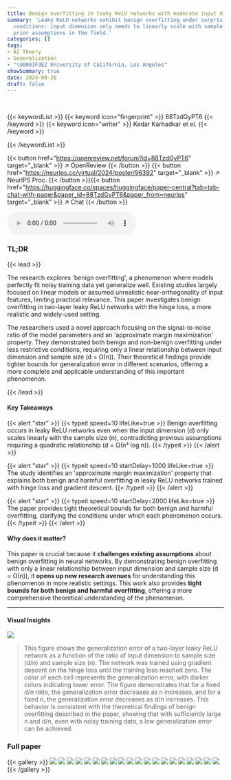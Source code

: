 ```yaml
---
title: Benign overfitting in leaky ReLU networks with moderate input dimension
summary: 'Leaky ReLU networks exhibit benign overfitting under surprisingly relaxed
  conditions: input dimension only needs to linearly scale with sample size, challenging
  prior assumptions in the field.'
categories: []
tags:
- AI Theory
- Generalization
- "\U0001F3E2 University of California, Los Angeles"
showSummary: true
date: 2024-09-26
draft: false
---
```


<br>

{{< keywordList >}}
{{< keyword icon="fingerprint" >}} 88TzdGyPT6 {{< /keyword >}}
{{< keyword icon="writer" >}} Kedar Karhadkar et el. {{< /keyword >}}
 
{{< /keywordList >}}

{{< button href="https://openreview.net/forum?id=88TzdGyPT6" target="_blank" >}}
↗ OpenReview
{{< /button >}}
{{< button href="https://neurips.cc/virtual/2024/poster/96392" target="_blank" >}}
↗ NeurIPS Proc.
{{< /button >}}{{< button href="https://huggingface.co/spaces/huggingface/paper-central?tab=tab-chat-with-paper&paper_id=88TzdGyPT6&paper_from=neurips" target="_blank" >}}
↗ Chat
{{< /button >}}



<audio controls>
    <source src="https://ai-paper-reviewer.com/88TzdGyPT6/podcast.wav" type="audio/wav">
    Your browser does not support the audio element.
</audio>


### TL;DR


{{< lead >}}

The research explores 'benign overfitting', a phenomenon where models perfectly fit noisy training data yet generalize well.  Existing studies largely focused on linear models or assumed unrealistic near-orthogonality of input features, limiting practical relevance. This paper investigates benign overfitting in two-layer leaky ReLU networks with the hinge loss, a more realistic and widely-used setting. 

The researchers used a novel approach focusing on the signal-to-noise ratio of the model parameters and an 'approximate margin maximization' property.  They demonstrated both benign and non-benign overfitting under less restrictive conditions, requiring only a linear relationship between input dimension and sample size (d = Ω(n)).  Their theoretical findings provide tighter bounds for generalization error in different scenarios, offering a more complete and applicable understanding of this important phenomenon.

{{< /lead >}}


#### Key Takeaways

{{< alert "star" >}}
{{< typeit speed=10 lifeLike=true >}} Benign overfitting occurs in leaky ReLU networks even when the input dimension (d) only scales linearly with the sample size (n), contradicting previous assumptions requiring a quadratic relationship (d = Ω(n² log n)). {{< /typeit >}}
{{< /alert >}}

{{< alert "star" >}}
{{< typeit speed=10 startDelay=1000 lifeLike=true >}} The study identifies an 'approximate margin maximization' property that explains both benign and harmful overfitting in leaky ReLU networks trained with hinge loss and gradient descent. {{< /typeit >}}
{{< /alert >}}

{{< alert "star" >}}
{{< typeit speed=10 startDelay=2000 lifeLike=true >}} The paper provides tight theoretical bounds for both benign and harmful overfitting, clarifying the conditions under which each phenomenon occurs. {{< /typeit >}}
{{< /alert >}}

#### Why does it matter?
This paper is crucial because it **challenges existing assumptions** about benign overfitting in neural networks. By demonstrating benign overfitting with only a linear relationship between input dimension and sample size (d = Ω(n)), it **opens up new research avenues** for understanding this phenomenon in more realistic settings. This work also provides **tight bounds for both benign and harmful overfitting**, offering a more comprehensive theoretical understanding of the phenomenon.

------
#### Visual Insights



![](https://ai-paper-reviewer.com/88TzdGyPT6/figures_40_1.jpg)

> This figure shows the generalization error of a two-layer leaky ReLU network as a function of the ratio of input dimension to sample size (d/n) and sample size (n).  The network was trained using gradient descent on the hinge loss until the training loss reached zero. The color of each cell represents the generalization error, with darker colors indicating lower error. The figure demonstrates that for a fixed d/n ratio, the generalization error decreases as n increases, and for a fixed n, the generalization error decreases as d/n increases. This behavior is consistent with the theoretical findings of benign overfitting described in the paper, showing that with sufficiently large n and d/n, even with noisy training data, a low generalization error can be achieved.







### Full paper

{{< gallery >}}
<img src="https://ai-paper-reviewer.com/88TzdGyPT6/1.png" class="grid-w50 md:grid-w33 xl:grid-w25" />
<img src="https://ai-paper-reviewer.com/88TzdGyPT6/2.png" class="grid-w50 md:grid-w33 xl:grid-w25" />
<img src="https://ai-paper-reviewer.com/88TzdGyPT6/3.png" class="grid-w50 md:grid-w33 xl:grid-w25" />
<img src="https://ai-paper-reviewer.com/88TzdGyPT6/4.png" class="grid-w50 md:grid-w33 xl:grid-w25" />
<img src="https://ai-paper-reviewer.com/88TzdGyPT6/5.png" class="grid-w50 md:grid-w33 xl:grid-w25" />
<img src="https://ai-paper-reviewer.com/88TzdGyPT6/6.png" class="grid-w50 md:grid-w33 xl:grid-w25" />
<img src="https://ai-paper-reviewer.com/88TzdGyPT6/7.png" class="grid-w50 md:grid-w33 xl:grid-w25" />
<img src="https://ai-paper-reviewer.com/88TzdGyPT6/8.png" class="grid-w50 md:grid-w33 xl:grid-w25" />
<img src="https://ai-paper-reviewer.com/88TzdGyPT6/9.png" class="grid-w50 md:grid-w33 xl:grid-w25" />
<img src="https://ai-paper-reviewer.com/88TzdGyPT6/10.png" class="grid-w50 md:grid-w33 xl:grid-w25" />
<img src="https://ai-paper-reviewer.com/88TzdGyPT6/11.png" class="grid-w50 md:grid-w33 xl:grid-w25" />
<img src="https://ai-paper-reviewer.com/88TzdGyPT6/12.png" class="grid-w50 md:grid-w33 xl:grid-w25" />
<img src="https://ai-paper-reviewer.com/88TzdGyPT6/13.png" class="grid-w50 md:grid-w33 xl:grid-w25" />
<img src="https://ai-paper-reviewer.com/88TzdGyPT6/14.png" class="grid-w50 md:grid-w33 xl:grid-w25" />
<img src="https://ai-paper-reviewer.com/88TzdGyPT6/15.png" class="grid-w50 md:grid-w33 xl:grid-w25" />
<img src="https://ai-paper-reviewer.com/88TzdGyPT6/16.png" class="grid-w50 md:grid-w33 xl:grid-w25" />
<img src="https://ai-paper-reviewer.com/88TzdGyPT6/17.png" class="grid-w50 md:grid-w33 xl:grid-w25" />
<img src="https://ai-paper-reviewer.com/88TzdGyPT6/18.png" class="grid-w50 md:grid-w33 xl:grid-w25" />
<img src="https://ai-paper-reviewer.com/88TzdGyPT6/19.png" class="grid-w50 md:grid-w33 xl:grid-w25" />
<img src="https://ai-paper-reviewer.com/88TzdGyPT6/20.png" class="grid-w50 md:grid-w33 xl:grid-w25" />
{{< /gallery >}}